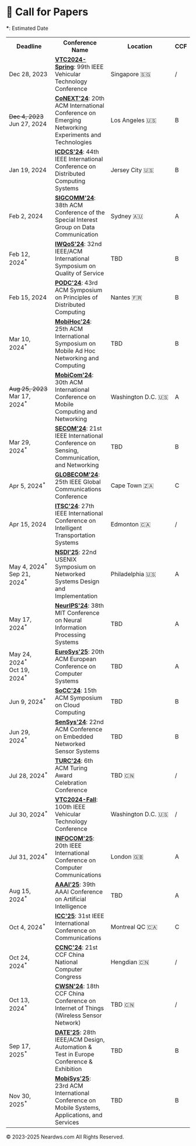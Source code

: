 # 📢 Call for Papers

**\***: Estimated Date

<table>
  <tr>
    <th style="width: 110px;">Deadline</th>
    <th>Conference Name</th>
    <th style="width: 160px;">Location</th>
    <th>CCF</th>
  </tr>
  <tr>
    <td>Dec 28, 2023</td>
    <td><a href="https://events.vtsociety.org/vtc2024-spring/authors/call-for-papers-2/" class="no-underline"><strong>VTC2024-Spring</strong></a>: 99th IEEE Vehicular Technology Conference</td>
    <td>Singapore 🇸🇬</td>
    <td>/</td>
  </tr>
  <tr>
    <td><s>Dec 4, 2023</s><br>Jun 27, 2024</td>
    <td><a href="https://conferences.sigcomm.org/co-next/2024/#!/cfp" class="no-underline"><strong>CoNEXT'24</strong></a>: 20th ACM International Conference on Emerging Networking Experiments and Technologies</td>
    <td>Los Angeles 🇺🇸</td>
    <td>B</td>
  </tr>
  <tr>
    <td>Jan 19, 2024</td>
    <td><a href="https://icdcs2024.icdcs.org/call-for-papers/" class="no-underline"><strong>ICDCS'24</strong></a>: 44th IEEE International Conference on Distributed Computing Systems</td>
    <td>Jersey City 🇺🇸</td>
    <td>B</td>
  </tr>
  <tr>
    <td>Feb 2, 2024</td>
    <td><a href="https://www.sigcomm.org/sites/default/files/SIGCOMM_CFP_2024.html" class="no-underline"><strong>SIGCOMM'24</strong></a>: 38th ACM Conference of the Special Interest Group on Data Communication</td>
    <td>Sydney 🇦🇺</td>
    <td>A</td>
  </tr>
  <tr>
    <td>Feb 12, 2024<sup>*</sup></td>
    <td><a href="http://www.wikicfp.com/cfp/program?id=1855" class="no-underline"><strong>IWQoS'24</strong></a>: 32nd IEEE/ACM International Symposium on Quality of Service</td>
    <td>TBD</td>
    <td>B</td>
  </tr>
  <tr>
    <td>Feb 15, 2024</td>
    <td><a href="https://www.podc.org/podc2024/call-for-papers/" class="no-underline"><strong>PODC'24</strong></a>: 43rd ACM Symposium on Principles of Distributed Computing</td>
    <td>Nantes 🇫🇷</td>
    <td>B</td>
  </tr>
  <tr>
    <td>Mar 10, 2024<sup>*</sup></td>
    <td><a href="https://www.sigmobile.org/mobihoc/2023/cfp.html" class="no-underline"><strong>MobiHoc'24</strong></a>: 25th ACM International Symposium on Mobile Ad Hoc Networking and Computing</td>
    <td>TBD</td>
    <td>B</td>
  </tr>
  <tr>
    <td><s>Aug 25, 2023</s><br>Mar 17, 2024<sup>*</sup></td>
    <td><a href="https://www.sigmobile.org/mobicom/2024/cfp.html" class="no-underline"><strong>MobiCom'24</strong></a>: 30th ACM International Conference on Mobile Computing and Networking</td>
    <td>Washington D.C. 🇺🇸</td>
    <td>A</td>
  </tr>
  <tr>
    <td>Mar 29, 2024<sup>*</sup></td>
    <td><a href="https://secon2023.ieee-secon.org" class="no-underline"><strong>SECOM'24</strong></a>: 21st IEEE International Conference on Sensing, Communication, and Networking</td>
    <td>TBD</td>
    <td>B</td>
  </tr>
  <tr>
    <td>Apr 5, 2024<sup>*</sup></td>
    <td><a href="http://www.wikicfp.com/cfp/program?id=1138" class="no-underline"><strong>GLOBECOM'24</strong></a>: 25th IEEE Global Communications Conference</td>
    <td>Cape Town 🇿🇦</td>
    <td>C</td>
  </tr>
  <tr>
    <td>Apr 15, 2024</td>
    <td><a href="https://ieee-itsc.org/2024/wp-content/uploads/sites/3/2023/09/CFP_IEEE_ITSC_2024.pdf" class="no-underline"><strong>ITSC'24</strong></a>: 27th IEEE International Conference on Intelligent Transportation Systems</td>
    <td>Edmonton 🇨🇦</td>
    <td>/</td>
  </tr>
  <tr>
    <td>May 4, 2024<sup>*</sup><br>Sep 21, 2024<sup>*</sup></td>
    <td><a href="http://www.wikicfp.com/cfp/program?id=2239" class="no-underline"><strong>NSDI'25</strong></a>: 22nd USENIX Symposium on Networked Systems Design and Implementation</td>
    <td>Philadelphia 🇺🇸</td>
    <td>A</td>
  </tr>
  <tr>
    <td>May 17, 2024<sup>*</sup></td>
    <td><a href="http://www.wikicfp.com/cfp/program?id=2212" class="no-underline"><strong>NeurIPS'24</strong></a>: 38th MIT Conference on Neural Information Processing Systems</td>
    <td>TBD</td>
    <td>A</td>
  </tr>
  <tr>
    <td>May 24, 2024<sup>*</sup><br>Oct 19, 2024<sup>*</sup></td>
    <td><a href="http://www.wikicfp.com/cfp/program?id=979" class="no-underline"><strong>EuroSys'25</strong></a>: 20th ACM European Conference on Computer Systems</td>
    <td>TBD</td>
    <td>A</td>
  </tr>
  <tr>
    <td>Jun 9, 2024<sup>*</sup></td>
    <td><a href="http://www.wikicfp.com/cfp/program?id=2720" class="no-underline"><strong>SoCC'24</strong></a>: 15th ACM Symposium on Cloud Computing</td>
    <td>TBD</td>
    <td>B</td>
  </tr>
   <tr>
    <td>Jun 29, 2024<sup>*</sup></td>
    <td><a href="http://www.wikicfp.com/cfp/program?id=2631" class="no-underline"><strong>SenSys'24</strong></a>: 22nd ACM Conference on Embedded Networked Sensor Systems</td>
    <td>TBD</td>
    <td>B</td>
  </tr>
  <tr>
    <td>Jul 28, 2024<sup>*</sup></td>
    <td><a href="https://www.acmturc.com/2023/cn/index.html" class="no-underline"><strong>TURC'24</strong></a>: 6th ACM Turing Award Celebration Conference</td>
    <td>TBD 🇨🇳</td>
    <td>/</td>
  </tr>
  <tr>
    <td>Jul 30, 2024<sup>*</sup></td>
    <td><a href="https://events.vtsociety.org/vtc2024-fall/authors/call-for-papers-2/" class="no-underline"><strong>VTC2024-Fall</strong></a>: 100th IEEE Vehicular Technology Conference</td>
    <td>Washington D.C. 🇺🇸</td>
    <td>/</td>
  </tr>
  <tr>
    <td>Jul 31, 2024<sup>*</sup></td>
    <td><a href="http://www.wikicfp.com/cfp/program?id=6046" class="no-underline"><strong>INFOCOM'25</strong></a>: 20th IEEE International Conference on Computer Communications</td>
    <td>London 🇬🇧</td>
    <td>A</td>
  </tr>
  <tr>
    <td>Aug 15, 2024<sup>*</sup></td>
    <td><a href="http://www.wikicfp.com/cfp/program?id=3" class="no-underline"><strong>AAAI'25</strong></a>: 39th AAAI Conference on Artificial Intelligence</td>
    <td>TBD</td>
    <td>A</td>
  </tr>
  <tr>
    <td>Oct 4, 2024<sup>*</sup></td>
    <td><a href="https://www.comsoc.org/conferences-events/ieee-international-conference-communications-2025" class="no-underline"><strong>ICC'25</strong></a>: 31st IEEE International Conference on Communications</td>
    <td>Montreal QC 🇨🇦</td>
    <td>C</td>
  </tr>
  <tr>
    <td>Oct 24, 2024<sup>*</sup></td>
    <td><a href="https://www.ccf.org.cn/Focus/2023-11-01/796767.shtml" class="no-underline"><strong>CCNC'24</strong></a>: 21st CCF China National Computer Congress</td>
    <td>Hengdian 🇨🇳</td>
    <td>/</td>
  </tr>
  <tr>
    <td>Oct 13, 2024<sup>*</sup></td>
    <td><a href="https://conf.ccf.org.cn/web/api/m1117874672189444096168656369095.action" class="no-underline"><strong>CWSN'24</strong></a>: 18th CCF China Conference on Internet of Things (Wireless Sensor Network)</td>
    <td>TBD 🇨🇳</td>
    <td>/</td>
  </tr>
  <tr>
    <td>Sep 17, 2025<sup>*</sup></td>
    <td><a href="https://www.date-conference.com/call-for-papers" class="no-underline"><strong>DATE'25</strong></a>: 28th IEEE/ACM Design, Automation &amp; Test in Europe Conference &amp; Exhibition</td>
    <td>TBD</td>
    <td>B</td>
  </tr>
  <tr>
    <td>Nov 30, 2025<sup>*</sup></td>
    <td><a href="http://www.wikicfp.com/cfp/program?id=2114" class="no-underline"><strong>MobiSys'25</strong></a>: 23rd ACM International Conference on Mobile Systems, Applications, and Services</td>
    <td>TBD</td>
    <td>B</td>
  </tr>
</table>

<html>
<body>
<div style="float: left;">
<script type='text/javascript' id='clustrmaps' src='//cdn.clustrmaps.com/map_v2.js?cl=080808&w=600&t=tt&d=aFmh3d7Xe0XBtDzpWJTkAIBPYWnWgzsZn29nw_9T_34&co=ffffff&cmo=3acc3a&cmn=ff5353&ct=808080'></script>
</div>
<div style="clear: both; text-align: left;">
<p>© 2023-2025 Neardws.com All Rights Reserved.</p>
</div>
</body>
</html> 